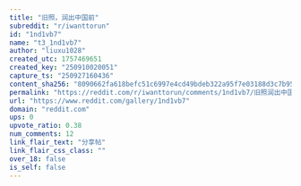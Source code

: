 ```yaml
---
title: "旧照，润出中国前"
subreddit: "r/iwanttorun"
id: "1nd1vb7"
name: "t3_1nd1vb7"
author: "liuxu1028"
created_utc: 1757469651
created_key: "250910020051"
capture_ts: "250927160436"
content_sha256: "8090662fa618befc51c6997e4cd49bdeb322a95f7e03188d3c7b95053247e259"
permalink: "https://reddit.com/r/iwanttorun/comments/1nd1vb7/旧照润出中国前/"
url: "https://www.reddit.com/gallery/1nd1vb7"
domain: "reddit.com"
ups: 0
upvote_ratio: 0.38
num_comments: 12
link_flair_text: "分享帖"
link_flair_css_class: ""
over_18: false
is_self: false
---
```


